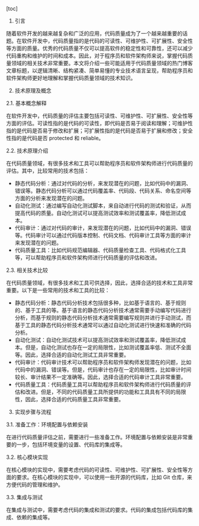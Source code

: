 
[toc]                    
                
                
1. 引言

随着软件开发的越来越复杂和广泛的应用，代码质量成为了一个越来越重要的话题。在软件开发中，代码质量指的是代码的可读性、可维护性、可扩展性、安全性等方面的质量。优秀的代码质量不仅可以提高软件的稳定性和可靠性，还可以减少代码重构和维护的时间和成本。因此，对于程序员和软件架构师来说，掌握代码质量领域的相关技术非常重要。本文将介绍一些可能适用于代码质量领域的热门博客文章标题，以逻辑清晰、结构紧凑、简单易懂的专业技术语言呈现，帮助程序员和软件架构师更好地理解和掌握代码质量领域的技术知识。

2. 技术原理及概念

2.1. 基本概念解释

在软件开发中，代码质量的评估主要包括可读性、可维护性、可扩展性、安全性等方面的评估。可读性指的是代码的可读性，即代码是否易于阅读和理解；可维护性指的是代码是否易于修改和扩展；可扩展性指的是代码是否易于扩展和修改；安全性指的是代码是否 protected 和 reliable。

2.2. 技术原理介绍

在代码质量领域，有很多技术和工具可以帮助程序员和软件架构师进行代码质量的评估。其中，比较常用的技术包括：

- 静态代码分析：通过对代码的分析，来发现潜在的问题，比如代码中的漏洞、错误等。静态代码分析可以通过代码覆盖率、代码段、代码关系、命名空间等方面的分析来发现潜在的问题。
- 自动化测试：通过编写自动化测试脚本，来自动进行代码的测试和验证，从而提高代码的质量。自动化测试可以提高测试效率和测试覆盖率，降低测试成本。
- 代码审计：通过对代码的审计，来发现潜在的问题，比如代码中的漏洞、错误等。代码审计可以通过代码版本控制、代码文档、代码审计工具等方面的审计来发现潜在的问题。
- 代码质量工具：比如代码规范编辑器、代码质量检查工具、代码格式化工具等，可以帮助程序员和软件架构师进行代码质量的评估和改进。

2.3. 相关技术比较

在代码质量领域，有很多技术和工具可供选择，因此，选择合适的技术和工具非常重要。以下是一些常用的技术和工具的比较：

- 静态代码分析：静态代码分析技术包括很多种，比如基于语言的、基于规则的、基于工具的等。基于语言的静态代码分析技术通常需要手动编写代码进行分析，而基于规则的静态代码分析技术通常需要编写规则并进行手动测试，而基于工具的静态代码分析技术通常可以通过自动化测试进行快速和准确的代码分析。
- 自动化测试：自动化测试技术可以提高测试效率和测试覆盖率，降低测试成本。但是，自动化测试也存在一定的局限性，比如测试覆盖率低、测试不全面等。因此，选择合适的自动化测试工具非常重要。
- 代码审计：代码审计技术可以帮助程序员和软件架构师发现潜在的问题，比如代码中的漏洞、错误等。但是，代码审计也存在一定的局限性，比如审计时间较长、审计结果不一定准确等。因此，选择合适的代码审计工具非常重要。
- 代码质量工具：代码质量工具可以帮助程序员和软件架构师进行代码质量的评估和改进。但是，不同的代码质量工具所提供的功能和工具具有不同的局限性，因此，选择合适的代码质量工具非常重要。

3. 实现步骤与流程

3.1. 准备工作：环境配置与依赖安装

在进行代码质量评估之前，需要进行一些准备工作。环境配置与依赖安装是非常重要的一步，包括环境变量的设置、代码库的集成等。

3.2. 核心模块实现

在核心模块的实现中，需要考虑代码的可读性、可维护性、可扩展性、安全性等方面的要求。在核心模块的实现中，可以使用一些开源的代码库，比如 Git 仓库，来方便代码的管理和维护。

3.3. 集成与测试

在集成与测试中，需要考虑代码的集成和测试的要求。代码的集成包括代码库的集成、依赖的集成等。

